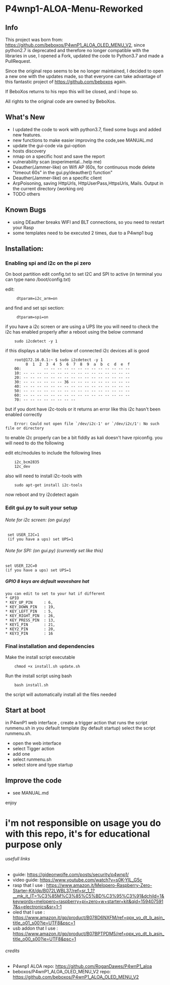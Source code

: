 # P4wnp1-ALOA-Menu-Reworked

## Info

This project was born from: https://github.com/beboxos/P4wnP1_ALOA_OLED_MENU_V2, since python2.7 is deprecated and therefore no longer compatible with the libraries in use, I opened a Fork, updated the code to Python3.7 and made a PullRequest.

Since the original repo seems to be no longer maintained, I decided to open a new one with the updates made, so that everyone can take advantage of this fantastic project of https://github.com/beboxos again.

If BeboXos returns to his repo this will be closed, and i hope so.

All rights to the original code are owned by BeboXos.

## What's New
* I updated the code to work with python3.7, fixed some bugs and added new features.
* new functions to make easier improving the code,see MANUAL.md
* update the gui-code via gui-option
* hosts discovery
* nmap on a specific host and save the report
* vulnerability scan (experimental...help me)
* Deauther(Jammer-like) on Wifi AP (60s, for continuous mode delete "timeout 60s" in the gui.py/deauther() function"
* Deauther(Jammer-like) on a specific client
* ArpPoisoning, saving HttpUrls, HttpUserPass,HttpsUrls, Mails. Output in the current directory (working on)
* TODO others

## Known Bugs
* using DEauther breaks WIFI and BLT connections, so you need to restart your Rasp
* some templates need to be executed 2 times, due to a P4wnp1 bug


## Installation:

### Enabling spi and i2c on the pi zero
On boot partition edit config.txt to set I2C and SPI to active (in terminal you can type nano /boot/config.txt)

edit:

         dtparam=i2c_arm=on

and find and set spi section:

         dtparam=spi=on

if you have a i2c screen or are using a UPS lite you will need to check the i2c has enabled properly after a reboot using the below command

        sudo i2cdetect -y 1

if this displays a table like below of connected i2c devices all is good

        root@172.16.0.1:~ $ sudo i2cdetect -y 1
             0  1  2  3  4  5  6  7  8  9  a  b  c  d  e  f
        00:          -- -- -- -- -- -- -- -- -- -- -- -- --
        10: -- -- -- -- -- -- -- -- -- -- -- -- -- -- -- --
        20: -- -- -- -- -- -- -- -- -- -- -- -- -- -- -- --
        30: -- -- -- -- -- -- 36 -- -- -- -- -- -- -- -- --
        40: -- -- -- -- -- -- -- -- -- -- -- -- -- -- -- --
        50: -- -- -- -- -- -- -- -- -- -- -- -- -- -- -- --
        60: -- -- -- -- -- -- -- -- -- -- -- -- -- -- -- --
        70: -- -- -- -- -- -- -- --

but if you dont have i2c-tools or it returns an error like this i2c hasn't been enabled correctly

        Error: Could not open file `/dev/i2c-1' or `/dev/i2c/1': No such file or directory

to enable i2c properly can be a bit fiddly as kali doesn't have rpiconfig. you will need to do the following

edit etc/modules to include the following lines

        i2c_bcm2835
        12c_dev

also will need to install i2c-tools with

        sudo apt-get install i2c-tools

now reboot and try i2cdetect again

### Edit gui.py to suit your setup

###### Note for i2c screen: (on gui.py)

     set USER_I2C=1
     (if you have a ups) set UPS=1

###### Note for SPI: (on gui.py) (currently set like this)

    set USER_I2C=0
    (if you have a ups) set UPS=1

##### GPIO 8 keys are default waveshare hat
    you can edit to set to your hat if different
    * GPIO
    * KEY_UP_PIN     : 6,
    * KEY_DOWN_PIN   : 19,
    * KEY_LEFT_PIN   : 5,
    * KEY_RIGHT_PIN  : 26,
    * KEY_PRESS_PIN  : 13,
    * KEY1_PIN       : 21,
    * KEY2_PIN       : 20,
    * KEY3_PIN       : 16

### Final installation and dependencies

Make the install script executable

        chmod +x install.sh update.sh

Run the install script using bash

        bash install.sh

the script will automatically install all the files needed

## Start at boot
in P4wnP1 web interface , create a trigger action that runs the script runmenu.sh in you default template (by default startup)
select the script runmenu.sh.
* open the web interface
* select Tigger action
* add one
* select runmenu.sh
* select store and type startup

## Improve the code
* see MANUAL.md

enjoy
# i'm not responsible on usage you do with this repo, it's for educational purpose only

###### usefull links
* guide: https://gideonwolfe.com/posts/security/p4wnp1/
* video guide: https://www.youtube.com/watch?v=s0K-YIL_G5c
* rasp that I use : https://www.amazon.it/Melopero-Raspberry-Zero-Starter-Kit/dp/B072LWBL37/ref=sr_1_1?__mk_it_IT=%C3%85M%C3%85%C5%BD%C3%95%C3%91&dchild=1&keywords=melopero+raspberry+pi+zero+w+starter+kit&qid=1594075917&s=electronics&sr=1-1
* oled that I use : https://www.amazon.it/gp/product/B078D6NXFM/ref=ppx_yo_dt_b_asin_title_o01_s00?ie=UTF8&psc=1
* usb addon that I use : https://www.amazon.it/gp/product/B07BPTPDM5/ref=ppx_yo_dt_b_asin_title_o00_s00?ie=UTF8&psc=1

###### credits
* P4wnp1 ALOA repo: https://github.com/RoganDawes/P4wnP1_aloa
* beboxos/P4wnP1_ALOA_OLED_MENU_V2 repo: https://github.com/beboxos/P4wnP1_ALOA_OLED_MENU_V2

